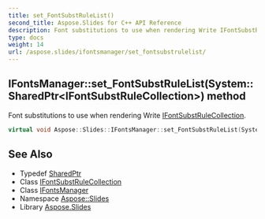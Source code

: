 ```yaml
---
title: set_FontSubstRuleList()
second_title: Aspose.Slides for C++ API Reference
description: Font substitutions to use when rendering Write IFontSubstRuleCollection.
type: docs
weight: 14
url: /aspose.slides/ifontsmanager/set_fontsubstrulelist/
---
```

## IFontsManager::set_FontSubstRuleList(System::SharedPtr\<IFontSubstRuleCollection\>) method


Font substitutions to use when rendering Write [IFontSubstRuleCollection](../../ifontsubstrulecollection/).

```cpp
virtual void Aspose::Slides::IFontsManager::set_FontSubstRuleList(System::SharedPtr<IFontSubstRuleCollection> value)=0
```

## See Also

* Typedef [SharedPtr](../../../system/sharedptr/)
* Class [IFontSubstRuleCollection](../../ifontsubstrulecollection/)
* Class [IFontsManager](../)
* Namespace [Aspose::Slides](../../)
* Library [Aspose.Slides](../../../)